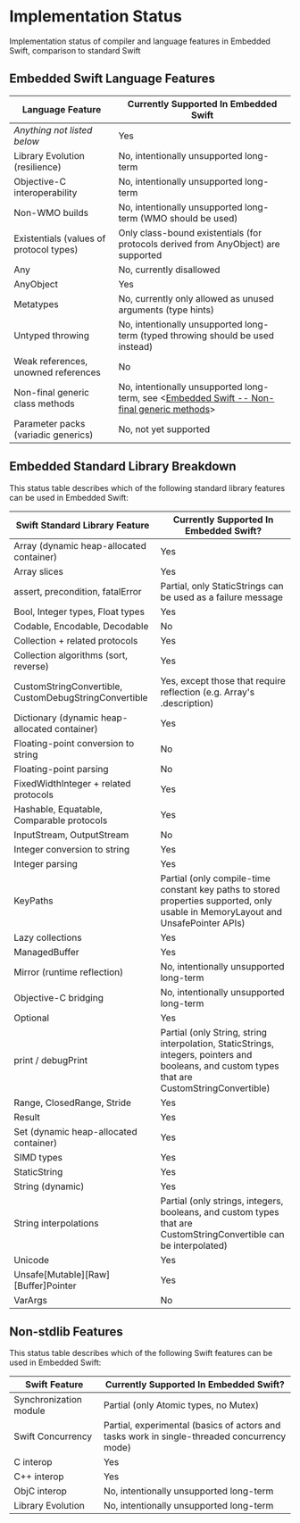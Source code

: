 # Implementation Status

Implementation status of compiler and language features in Embedded Swift, comparison to standard Swift

## Embedded Swift Language Features

| **Language Feature**                                  | **Currently Supported In Embedded Swift**                                          |
|-------------------------------------------------------|------------------------------------------------------------------------------------|
| *Anything not listed below*                           | Yes                                                                                |
| Library Evolution (resilience)                        | No, intentionally unsupported long-term                                            |
| Objective-C interoperability                          | No, intentionally unsupported long-term                                            |
| Non-WMO builds                                        | No, intentionally unsupported long-term (WMO should be used)                       |
| Existentials (values of protocol types)               | Only class-bound existentials (for protocols derived from AnyObject) are supported |
| Any                                                   | No, currently disallowed                                                           |
| AnyObject                                             | Yes                                                                                |
| Metatypes                                             | No, currently only allowed as unused arguments (type hints)                        |
| Untyped throwing                                      | No, intentionally unsupported long-term (typed throwing should be used instead)    |
| Weak references, unowned references                   | No                                                                                 |
| Non-final generic class methods                       | No, intentionally unsupported long-term, see <[Embedded Swift -- Non-final generic methods](NonFinalGenericMethods.md)>|
| Parameter packs (variadic generics)                   | No, not yet supported                                                              |

## Embedded Standard Library Breakdown

This status table describes which of the following standard library features can be used in Embedded Swift:

| **Swift Standard Library Feature**                         | **Currently Supported In Embedded Swift?**          |
|------------------------------------------------------------|-----------------------------------------------------|
| Array (dynamic heap-allocated container)                   | Yes    |                                      
| Array slices                                               | Yes    |                                      
| assert, precondition, fatalError                           | Partial, only StaticStrings can be used as a failure message |
| Bool, Integer types, Float types                           | Yes    |
| Codable, Encodable, Decodable                              | No     |
| Collection + related protocols                             | Yes    |
| Collection algorithms (sort, reverse)                      | Yes    |
| CustomStringConvertible, CustomDebugStringConvertible      | Yes, except those that require reflection (e.g. Array's .description)     |
| Dictionary (dynamic heap-allocated container)              | Yes    |
| Floating-point conversion to string                        | No     |
| Floating-point parsing                                     | No     |
| FixedWidthInteger + related protocols                      | Yes    |
| Hashable, Equatable, Comparable protocols                  | Yes    |
| InputStream, OutputStream                                  | No     |
| Integer conversion to string                               | Yes    |
| Integer parsing                                            | Yes    |
| KeyPaths                                                   | Partial (only compile-time constant key paths to stored properties supported, only usable in MemoryLayout and UnsafePointer APIs)     |
| Lazy collections                                           | Yes    |
| ManagedBuffer                                              | Yes    |
| Mirror (runtime reflection)                                | No, intentionally unsupported long-term |
| Objective-C bridging                                       | No, intentionally unsupported long-term |
| Optional                                                   | Yes    |
| print / debugPrint                                         | Partial (only String, string interpolation, StaticStrings, integers, pointers and booleans, and custom types that are CustomStringConvertible) |
| Range, ClosedRange, Stride                                 | Yes    |
| Result                                                     | Yes    |
| Set (dynamic heap-allocated container)                     | Yes    |                                      
| SIMD types                                                 | Yes    |
| StaticString                                               | Yes    |
| String (dynamic)                                           | Yes    |
| String interpolations                                      | Partial (only strings, integers, booleans, and custom types that are CustomStringConvertible can be interpolated)    |
| Unicode                                                    | Yes    |
| Unsafe\[Mutable\]\[Raw\]\[Buffer\]Pointer                  | Yes    |
| VarArgs                                                    | No     |

## Non-stdlib Features

This status table describes which of the following Swift features can be used in Embedded Swift:

| **Swift Feature**                                          | **Currently Supported In Embedded Swift?**          |
|------------------------------------------------------------|-----------------------------------------------------|
| Synchronization module                                     | Partial (only Atomic types, no Mutex)    |
| Swift Concurrency                                          | Partial, experimental (basics of actors and tasks work in single-threaded concurrency mode) |
| C interop                                                  | Yes    | 
| C++ interop                                                | Yes    |
| ObjC interop                                               | No, intentionally unsupported long-term |
| Library Evolution                                          | No, intentionally unsupported long-term |
